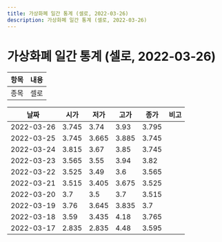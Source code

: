 ```yaml
---
title: 가상화폐 일간 통계 (셀로, 2022-03-26)
description: 가상화폐 일간 통계 (셀로, 2022-03-26)
---
```


가상화폐 일간 통계 (셀로, 2022-03-26)
===

|항목|내용|
|--|--|
|종목|셀로||마켓|KRW-CELO||종류|일 단위 캔들||기간|2022-03-17T09:00:00 - 2022-03-26T09:00:00|

|날짜|시가|저가|고가|종가|비고|
|--|--|--|--|--|--|
|2022-03-26|3.745|3.74|3.93|3.795|    |
|2022-03-25|3.745|3.665|3.885|3.745|    |
|2022-03-24|3.815|3.67|3.85|3.745|    |
|2022-03-23|3.565|3.55|3.94|3.82|    |
|2022-03-22|3.525|3.49|3.6|3.565|    |
|2022-03-21|3.515|3.405|3.675|3.525|    |
|2022-03-20|3.7|3.5|3.7|3.515|    |
|2022-03-19|3.76|3.645|3.835|3.7|    |
|2022-03-18|3.59|3.435|4.18|3.765|    |
|2022-03-17|2.835|2.835|4.48|3.595|    |
